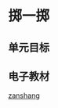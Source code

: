 # 掷一掷

## 单元目标


## 电子教材

<Epep grade="xxsx5a" :pep="1221001501141" :pages="50" :paged="51" ></Epep>

[zanshang](../res/zanshang.md ':include')
